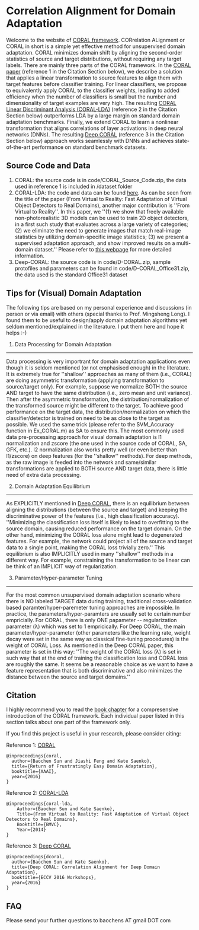 Correlation Alignment for Domain Adaptation
========

Welcome to the website of [CORAL framework](https://arxiv.org/abs/1612.01939). CORrelation ALignment or CORAL in short is a simple yet effective method for unsupervised domain adaptation. CORAL minimizes domain shift by aligning the second-order statistics of source and target distributions, without requiring any target labels. There are mainly three parts of the CORAL framework. In the [CORAL paper](http://www.aaai.org/ocs/index.php/AAAI/AAAI16/paper/download/12443/11842) (reference 1 in the Citation Section below), we describe a solution that applies a linear transformation to source features to align them with target features before classifier training. For linear classifiers, we propose to equivalently apply CORAL to the classifier weights, leading to added efficiency when the number of classifiers is small but the number and dimensionality of target examples are very high. The resulting [CORAL Linear Discriminant Analysis (CORAL-LDA)](https://github.com/UMassLowell-Vision-Group/bmvc2014/raw/master/bmvc14_paper.pdf) (reference 2 in the Citation Section below) outperforms LDA by a large margin on standard domain adaptation benchmarks. Finally, we extend CORAL to learn a nonlinear transformation that aligns correlations of layer activations in deep neural networks (DNNs). The resulting [Deep CORAL](https://arxiv.org/abs/1607.01719) (reference 3 in the Citation Section below) approach works seamlessly with DNNs and achieves state-of-the-art performance on standard benchmark datasets.

Source Code and Data
--------------
1. CORAL: the source code is in code/CORAL_Source_Code.zip, the data used in reference 1 is included in /dataset folder
2. CORAL-LDA: the code and data can be found [here](https://github.com/UMassLowell-Vision-Group/From-Virtual-to-Reality). As can be seen from the title of the paper (From Virtual to Reality: Fast Adaptation of Virtual Object Detectors to Real Domains), another major contribution is ''From Virtual to Reality''. In this paper, we ''(1) we show that freely available non-photorealistic 3D models can be used to train 2D object detectors, in a first such study that evaluates across a large variety of categories; (2) we eliminate the need to generate images that match real-image statistics by utilizing domain-specific image statistics; (3) we present a supervised adaptation approach, and show improved results on a multi-domain dataset.'' Please refer to [this webpage](https://github.com/UMassLowell-Vision-Group/From-Virtual-to-Reality) for more detailed information.
3. Deep-CORAL: the source code is in code/D-CORAL.zip, sample protofiles and parameters can be found in code/D-CORAL_Office31.zip, the data used is the standard Office31 dataset

Tips for (Visual) Domain Adaptation
--------------
The following tips are based on my personal experience and discussions (in person or via email) with others (special thanks to Prof. Mingsheng Long). I found them to be useful to design/apply domain adaptation algorithms yet seldom mentioned/explained in the literature. I put them here and hope it helps :-)

1. Data Processing for Domain Adaptation
---------
Data processing is very importrant for domain adaptation applications even though it is seldom mentioned (or not emphasised enough) in the literature. It is extremely true for ''shallow'' approaches as many of them (i.e., CORAL) are doing asymmetric transformation (applying transformation to source/target only). For example, suppose we normalize BOTH the source AND target to have the same distribution (i.e., zero mean and unit variance). Then after the asymmetric transformation, the distribution/normalization of the transformed source might be different to the target. To achieve good performance on the target data, the distribution/normalization on which the classifier/detector is trained on need to be as close to the target as possible. We used the same trick (please refer to the SVM_Accuracy function in Ex_CORAL.m) as SA to ensure this. The most commonly used data pre-processing approach for visual domain adaptation is l1 normalization and zscore (the one used in the source code of CORAL, SA, GFK, etc.). l2 normalization also works pretty well (or even better than l1/zscore) on deep features (for the ''shallow'' methods). For deep methods, as the raw image is feeded into the network and same/similar transformations are applied to BOTH source AND target data, there is little need of extra data processing. 

2. Domain Adaptation Equilibrium
---------
As EXPLICITLY mentioned in [Deep CORAL](https://arxiv.org/abs/1607.01719), there is an equilibrium between aligning the distributions (between the source and target) and keeping the discriminative power of the features (i.e., high classification accuracy). ''Minimizing the classification loss itself is likely to lead to overfitting to the source domain, causing reduced performance on the target domain. On the other hand, minimizing the CORAL loss alone might lead to degenerated features. For example, the network could project all of the source and target data to a single point, making the CORAL loss trivially zero.'' This equilibrium is also IMPLICITLY used in many ''shallow'' methods in a different way. For example, constraining the transformation to be linear can be think of an IMPLICIT way of regularization. 

3. Parameter/Hyper-parameter Tuning
---------
For the most common unsupervised domain adaptation scenario where there is NO labeled TARGET data during training, traditional cross-validation based paramter/hyper-paremeter tuning approaches are impossible. In practice, the parameters/hyper-paramters are usually set to certain number empricially. For CORAL, there is only ONE papameter -- regularization parameter (λ) which was set to 1 empricically. For Deep CORAL, the main parameter/hyper-parameter (other parameters like the learning rate, weight decay were set in the same way as classical fine-tuning procedures) is the weight of CORAL Loss. As mentioned in the Deep CORAL paper, this parameter is set in this way: ''The weight of the CORAL loss (λ) is set in such way that at the end of training the classification loss and CORAL loss are roughly the same. It seems be a reasonable choice as we want to have a feature representation that is both discriminative and also minimizes the distance between the source and target domains.''

Citation
--------------
I highly recommend you to read the [book chapter](https://arxiv.org/abs/1612.01939) for a compresensive introduction of the CORAL framework. Each individual paper listed in this section talks about one part of the framework only.

If you find this project is useful in your research, please consider citing:

Reference 1: [CORAL](http://www.aaai.org/ocs/index.php/AAAI/AAAI16/paper/download/12443/11842)
```
@inproceedings{coral,
  author={Baochen Sun and Jiashi Feng and Kate Saenko},
  title={Return of Frustratingly Easy Domain Adaptation},
  booktitle={AAAI},
  year={2016}
}
```

Reference 2: [CORAL-LDA](https://github.com/UMassLowell-Vision-Group/bmvc2014/raw/master/bmvc14_paper.pdf)
```
@inproceedings{coral-lda,
    Author={Baochen Sun and Kate Saenko},
    Title={From Virtual to Reality: Fast Adaptation of Virtual Object Detectors to Real Domains},
    Booktitle={BMVC},
    Year={2014}
}
```

Reference 3: [Deep CORAL](https://arxiv.org/abs/1607.01719)
```
@inproceedings{dcoral,
  author={Baochen Sun and Kate Saenko},
  title={Deep CORAL: Correlation Alignment for Deep Domain Adaptation},
  booktitle={ECCV 2016 Workshops},
  year={2016}
}
```

FAQ
--------------
Please send your further questions to baochens AT gmail DOT com 

